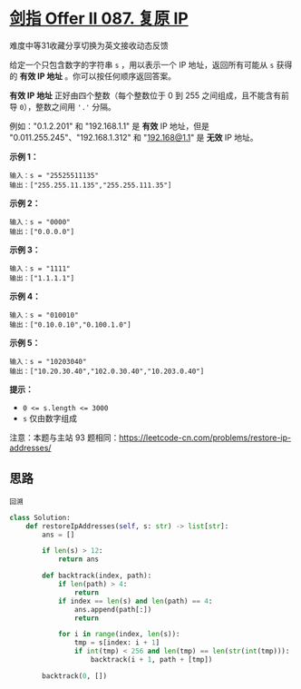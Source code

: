 # [剑指 Offer II 087. 复原 IP ](https://leetcode.cn/problems/0on3uN/)

难度中等31收藏分享切换为英文接收动态反馈

给定一个只包含数字的字符串 `s` ，用以表示一个 IP 地址，返回所有可能从 `s` 获得的 **有效 IP 地址** 。你可以按任何顺序返回答案。

**有效 IP 地址** 正好由四个整数（每个整数位于 0 到 255 之间组成，且不能含有前导 `0`），整数之间用 `'.'` 分隔。

例如："0.1.2.201" 和 "192.168.1.1" 是 **有效** IP 地址，但是 "0.011.255.245"、"192.168.1.312" 和 "192.168@1.1" 是 **无效** IP 地址。

 

**示例 1：**

```
输入：s = "25525511135"
输出：["255.255.11.135","255.255.111.35"]
```

**示例 2：**

```
输入：s = "0000"
输出：["0.0.0.0"]
```

**示例 3：**

```
输入：s = "1111"
输出：["1.1.1.1"]
```

**示例 4：**

```
输入：s = "010010"
输出：["0.10.0.10","0.100.1.0"]
```

**示例 5：**

```
输入：s = "10203040"
输出：["10.20.30.40","102.0.30.40","10.203.0.40"]
```

 

**提示：**

- `0 <= s.length <= 3000`
- `s` 仅由数字组成

 

注意：本题与主站 93 题相同：https://leetcode-cn.com/problems/restore-ip-addresses/ 



## 思路

```
回溯
```

```python
class Solution:
    def restoreIpAddresses(self, s: str) -> list[str]:
        ans = []

        if len(s) > 12:
            return ans

        def backtrack(index, path):
            if len(path) > 4:
                return
            if index == len(s) and len(path) == 4:
                ans.append(path[:])
                return

            for i in range(index, len(s)):
                tmp = s[index: i + 1]
                if int(tmp) < 256 and len(tmp) == len(str(int(tmp))):
                    backtrack(i + 1, path + [tmp])

        backtrack(0, [])
```

